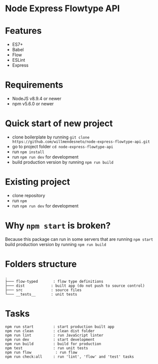 # Node Express Flowtype API

# Features
- ES7+
- Babel
- Flow
- ESLint
- Express

# Requirements
- NodeJS v8.9.4 or newer
- npm v5.6.0 or newer

# Quick start of new project

- clone boilerplate by running
  `git clone https://github.com/willmendesneto/node-express-flowtype-api.git`
- go to project folder `cd node-express-flowtype-api`
- run `npm install`
- run `npm run dev` for development
- build production version by running `npm run build`

# Existing project
- clone repository
- run `npm`
- run `npm run dev` for development

# Why `npm start` is broken?

Because this package can run in some servers that are running `npm start` build production version by running `npm run build`


# Folders structure
```
.
├─── flow-typed       : flow type definitions
├─── dist            : built app (do not push to source control)
├─── src             : source files
└─── __tests__       : unit tests
```

# Tasks
```
npm run start         : start production built app
npm run clean         : clean dist folder
npm run lint          : run JavaScript linter
npm run dev           : start development
npm run build         : build for production
npm test              : run unit tests
npm run flow           : run flow
npm run check:all     : run 'lint', 'flow' and 'test' tasks
```
